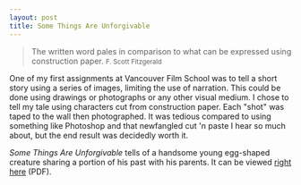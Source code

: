 ```yaml
---
layout: post
title: Some Things Are Unforgivable
---
```


> The written word pales in comparison to what can be expressed using construction paper.
> <small>F. Scott Fitzgerald</small>

One of my first assignments at Vancouver Film School was to tell a short story using a series of images, limiting the use of narration. This could be done using drawings or photographs or any other visual medium. I chose to tell my tale using characters cut from construction paper. Each "shot" was taped to the wall then photographed. It was tedious compared to using something like Photoshop and that newfangled cut 'n paste I hear so much about, but the end result was decidedly worth it.

*Some Things Are Unforgivable* tells of a handsome young egg-shaped creature sharing a portion of his past with his parents. It can be viewed [right here](/files/stau.pdf) (PDF).
